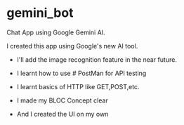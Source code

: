 # gemini_bot

Chat App using Google Gemini AI.
<br>

I created this app using Google's new AI tool.
<br>

- I'll add the image recognition feature in the near future.

- I learnt how to use # PostMan for API testing<br>

- I learnt basics of HTTP like GET,POST,etc.

- I made my BLOC Concept clear

- And I created the UI on my own



